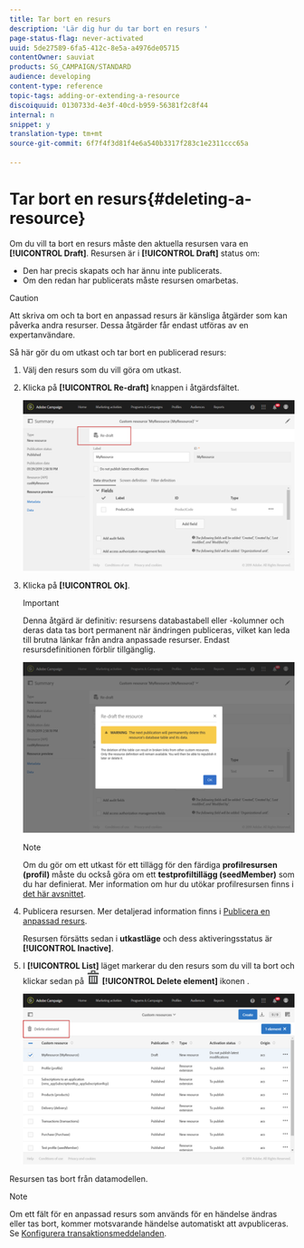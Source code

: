 ```yaml
---
title: Tar bort en resurs
description: 'Lär dig hur du tar bort en resurs '
page-status-flag: never-activated
uuid: 5de27589-6fa5-412c-8e5a-a4976de05715
contentOwner: sauviat
products: SG_CAMPAIGN/STANDARD
audience: developing
content-type: reference
topic-tags: adding-or-extending-a-resource
discoiquuid: 0130733d-4e3f-40cd-b959-56381f2c8f44
internal: n
snippet: y
translation-type: tm+mt
source-git-commit: 6f7f4f3d81f4e6a540b3317f283c1e2311ccc65a

---
```



# Tar bort en resurs{#deleting-a-resource}

Om du vill ta bort en resurs måste den aktuella resursen vara en **[!UICONTROL Draft]**. Resursen är i **[!UICONTROL Draft]** status om:

* Den har precis skapats och har ännu inte publicerats.
* Om den redan har publicerats måste resursen omarbetas.

>[!CAUTION]
>
>Att skriva om och ta bort en anpassad resurs är känsliga åtgärder som kan påverka andra resurser. Dessa åtgärder får endast utföras av en expertanvändare.

Så här gör du om utkast och tar bort en publicerad resurs:

1. Välj den resurs som du vill göra om utkast.
1. Klicka på **[!UICONTROL Re-draft]** knappen i åtgärdsfältet.

   ![](assets/schema_extension_uc26.png)

1. Klicka på **[!UICONTROL Ok]**.

   >[!IMPORTANT]
   >
   >Denna åtgärd är definitiv: resursens databastabell eller -kolumner och deras data tas bort permanent när ändringen publiceras, vilket kan leda till brutna länkar från andra anpassade resurser. Endast resursdefinitionen förblir tillgänglig.

   ![](assets/schema_extension_uc27.png)

   >[!NOTE]
   >
   >Om du gör om ett utkast för ett tillägg för den färdiga **profilresursen (profil)** måste du också göra om ett **testprofiltillägg (seedMember)** som du har definierat. Mer information om hur du utökar profilresursen finns i [det här avsnittet](../../developing/using/extending-the-profile-resource-with-a-new-field.md).

1. Publicera resursen. Mer detaljerad information finns i [Publicera en anpassad resurs](../../developing/using/updating-the-database-structure.md#publishing-a-custom-resource).

   Resursen försätts sedan i **utkastläge** och dess aktiveringsstatus är **[!UICONTROL Inactive]**.

1. I **[!UICONTROL List]** läget markerar du den resurs som du vill ta bort och klickar sedan på ![](assets/delete_darkgrey-24px.png) **[!UICONTROL Delete element]** ikonen .

   ![](assets/schema_extension_uc28.png)

Resursen tas bort från datamodellen.

>[!NOTE]
>
>Om ett fält för en anpassad resurs som används för en händelse ändras eller tas bort, kommer motsvarande händelse automatiskt att avpubliceras. Se [Konfigurera transaktionsmeddelanden](../../administration/using/configuring-transactional-messaging.md).

